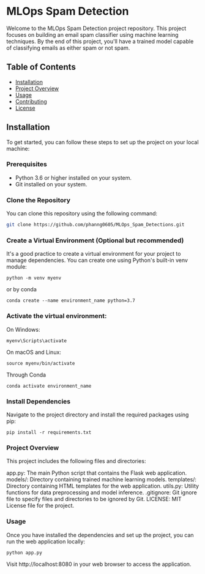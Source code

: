# MLOps Spam Detection

Welcome to the MLOps Spam Detection project repository. This project focuses on building an email spam classifier using machine learning techniques. By the end of this project, you'll have a trained model capable of classifying emails as either spam or not spam.

## Table of Contents

- [Installation](#installation)
- [Project Overview](#project-overview)
- [Usage](#usage)
- [Contributing](#contributing)
- [License](#license)

## Installation

To get started, you can follow these steps to set up the project on your local machine:

### Prerequisites

- Python 3.6 or higher installed on your system.
- Git installed on your system.

### Clone the Repository

You can clone this repository using the following command:

```bash
git clone https://github.com/phanng0605/MLOps_Spam_Detections.git
```

### Create a Virtual Environment (Optional but recommended)
It's a good practice to create a virtual environment for your project to manage dependencies. You can create one using Python's built-in venv module:
```
python -m venv myenv
```
or by conda 
```
conda create --name environment_name python=3.7
```

### Activate the virtual environment:

On Windows:
```
myenv\Scripts\activate
```

On macOS and Linux:
```
source myenv/bin/activate
```

Through Conda
```
conda activate environment_name
```
### Install Dependencies
Navigate to the project directory and install the required packages using pip:
```
pip install -r requirements.txt
```

### Project Overview
This project includes the following files and directories:

app.py: The main Python script that contains the Flask web application.
models/: Directory containing trained machine learning models.
templates/: Directory containing HTML templates for the web application.
utils.py: Utility functions for data preprocessing and model inference.
.gitignore: Git ignore file to specify files and directories to be ignored by Git.
LICENSE: MIT License file for the project.

### Usage
Once you have installed the dependencies and set up the project, you can run the web application locally:
```
python app.py
```
Visit http://localhost:8080 in your web browser to access the application.

